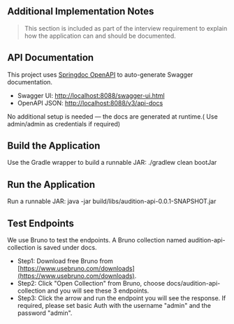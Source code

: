 ## Additional Implementation Notes

> This section is included as part of the interview requirement to explain how the application can and should be documented.

## API Documentation

This project uses [Springdoc OpenAPI](https://springdoc.org/) to auto-generate Swagger documentation.

- Swagger UI: [http://localhost:8088/swagger-ui.html](http://localhost:8088/swagger-ui.html)
- OpenAPI JSON: [http://localhost:8088/v3/api-docs](http://localhost:8088/v3/api-docs)

No additional setup is needed — the docs are generated at runtime.( Use admin/admin as credentials if required)

## Build the Application

Use the Gradle wrapper to build a runnable JAR: ./gradlew clean bootJar

## Run the Application

Run a runnable JAR: java -jar build/libs/audition-api-0.0.1-SNAPSHOT.jar

## Test Endpoints

We use Bruno to test the endpoints.
A Bruno collection named audition-api-collection is saved under docs.

- Step1: Download free Bruno from [https://www.usebruno.com/downloads](https://www.usebruno.com/downloads).
- Step2: Click "Open Collection" from Bruno, choose docs/audition-api-collection and you will see these 3 endpoints.
- Step3: Click the arrow and run the endpoint you will see the response.
  If required, please set basic Auth with the username "admin" and the password "admin".
